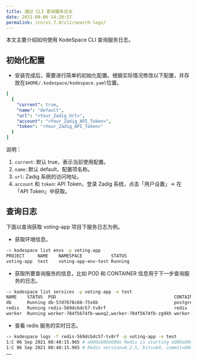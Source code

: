 ```yaml
---
title: 通过 CLI 查询服务日志
date: 2021-09-06 14:20:57
permalink: /cn/v1.7.0/cli/search-logs/
---
```


本文主要介绍如何使用 KodeSpace CLI 查询服务日志。

## 初始化配置

* 安装完成后，需要进行简单的初始化配置。根据实际情况修改以下配置，并存放在`$HOME/.kodespace/kodespace.yaml`位置。


```yaml
[
  {
    "current": true,
    "name": "default",
    "url": "<Your_Zadig_Url>",
    "account": "<Your_Zadig_API_Token>",
    "token": "<Your_Zadig_API_Token>"
  }
]

```
说明：
1. `current`: 默认 true，表示当前使用配置。
2. `name`: 默认 default，配置项名称。
3. `url`: Zadig 系统的访问地址。
4. `account` 和 `token`: API Token，登录 Zadig 系统，点击「用户设置」-> 在「API Token」中获取。

## 查询日志

下面以查询获取 voting-app 项目下服务日志为例。

* 获取环境信息。

```bash
-> kodespace list envs -p voting-app
PROJECT   	NAME	NAMESPACE          	STATUS
voting-app	test	voting-app-env-test	Running
```

* 获取所要查询服务的信息，比如 POD 和 CONTAINER 信息用于下一步查询服务的日志。

```bash
-> kodespace list services -p voting-app -e test
NAME  	STATUS 	POD                                            	CONTAINER
db    	Running	db-57d7678c68-75s6b                            	postgres
redis 	Running	redis-569dcbdc57-tv8rf                         	redis
worker	Running	worker-784f5674fb-wwxq2,worker-784f5674fb-zg9kh	worker-e2e
```

* 查看 redis 服务的实时日志。

``` bash
-> kodespace logs -f redis-569dcbdc57-tv8rf -p voting-app -e test
1:C 06 Sep 2021 08:40:15.965 # oO0OoO0OoO0Oo Redis is starting oO0OoO0OoO0Oo
1:C 06 Sep 2021 08:40:15.965 # Redis version=6.2.5, bits=64, commit=00000000, modified=0, pid=1, just started
……
```